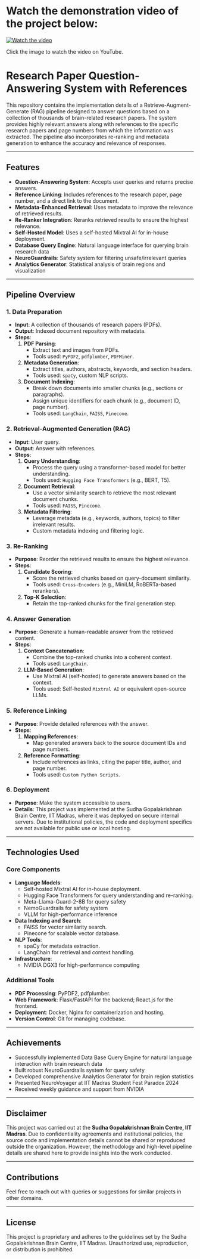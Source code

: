 

# Watch the demonstration video of the project below:

[![Watch the video](https://img.youtube.com/vi/JYtwnbCWCHA/0.jpg)](https://www.youtube.com/watch?v=JYtwnbCWCHA)

Click the image to watch the video on YouTube.


# Research Paper Question-Answering System with References

This repository contains the implementation details of a Retrieve-Augment-Generate (RAG) pipeline designed to answer questions based on a collection of thousands of brain-related research papers. The system provides highly relevant answers along with references to the specific research papers and page numbers from which the information was extracted. The pipeline also incorporates re-ranking and metadata generation to enhance the accuracy and relevance of responses.

---

## Features

- **Question-Answering System**: Accepts user queries and returns precise answers.
- **Reference Linking**: Includes references to the research paper, page number, and a direct link to the document.
- **Metadata-Enhanced Retrieval**: Uses metadata to improve the relevance of retrieved results.
- **Re-Ranker Integration**: Reranks retrieved results to ensure the highest relevance.
- **Self-Hosted Model**: Uses a self-hosted Mixtral AI for in-house deployment.
- **Database Query Engine**: Natural language interface for querying brain research data
- **NeuroGuardrails**: Safety system for filtering unsafe/irrelevant queries
- **Analytics Generator**: Statistical analysis of brain regions and visualization

---

## Pipeline Overview

### 1. **Data Preparation**
- **Input**: A collection of thousands of research papers (PDFs).
- **Output**: Indexed document repository with metadata.
- **Steps**:
  1. **PDF Parsing**:
     - Extract text and images from PDFs.
     - Tools used: `PyPDF2`, `pdfplumber`, `PDFMiner`.
  2. **Metadata Generation**:
     - Extract titles, authors, abstracts, keywords, and section headers.
     - Tools used: `spaCy`, custom NLP scripts.
  3. **Document Indexing**:
     - Break down documents into smaller chunks (e.g., sections or paragraphs).
     - Assign unique identifiers for each chunk (e.g., document ID, page number).
     - Tools used: `LangChain`, `FAISS`, `Pinecone`.

### 2. **Retrieval-Augmented Generation (RAG)**
- **Input**: User query.
- **Output**: Answer with references.
- **Steps**:
  1. **Query Understanding**:
     - Process the query using a transformer-based model for better understanding.
     - Tools used: `Hugging Face Transformers` (e.g., BERT, T5).
  2. **Document Retrieval**:
     - Use a vector similarity search to retrieve the most relevant document chunks.
     - Tools used: `FAISS`, `Pinecone`.
  3. **Metadata Filtering**:
     - Leverage metadata (e.g., keywords, authors, topics) to filter irrelevant results.
     - Custom metadata indexing and filtering logic.

### 3. **Re-Ranking**
- **Purpose**: Reorder the retrieved results to ensure the highest relevance.
- **Steps**:
  1. **Candidate Scoring**:
     - Score the retrieved chunks based on query-document similarity.
     - Tools used: `Cross-Encoders` (e.g., MiniLM, RoBERTa-based rerankers).
  2. **Top-K Selection**:
     - Retain the top-ranked chunks for the final generation step.

### 4. **Answer Generation**
- **Purpose**: Generate a human-readable answer from the retrieved content.
- **Steps**:
  1. **Context Concatenation**:
     - Combine the top-ranked chunks into a coherent context.
     - Tools used: `LangChain`.
  2. **LLM-Based Generation**:
     - Use Mixtral AI (self-hosted) to generate answers based on the context.
     - Tools used: Self-hosted `Mixtral AI` or equivalent open-source LLMs.

### 5. **Reference Linking**
- **Purpose**: Provide detailed references with the answer.
- **Steps**:
  1. **Mapping References**:
     - Map generated answers back to the source document IDs and page numbers.
  2. **Reference Formatting**:
     - Include references as links, citing the paper title, author, and page number.
     - Tools used: `Custom Python Scripts`.

### 6. **Deployment**
- **Purpose**: Make the system accessible to users.
- **Details**: This project was implemented at the Sudha Gopalakrishnan Brain Centre, IIT Madras, where it was deployed on secure internal servers. Due to institutional policies, the code and deployment specifics are not available for public use or local hosting.

---

## Technologies Used

### **Core Components**
- **Language Models**:
  - Self-hosted Mixtral AI for in-house deployment.
  - Hugging Face Transformers for query understanding and re-ranking.
  - Meta-Llama-Guard-2-8B for query safety
  - NemoGuardrails for safety system
  - VLLM for high-performance inference
- **Data Indexing and Search**:
  - FAISS for vector similarity search.
  - Pinecone for scalable vector database.
- **NLP Tools**:
  - spaCy for metadata extraction.
  - LangChain for retrieval and context handling.
- **Infrastructure**:
  - NVIDIA DGX3 for high-performance computing

### **Additional Tools**
- **PDF Processing**: PyPDF2, pdfplumber.
- **Web Framework**: Flask/FastAPI for the backend; React.js for the frontend.
- **Deployment**: Docker, Nginx for containerization and hosting.
- **Version Control**: Git for managing codebase.

---

## Achievements
- Successfully implemented Data Base Query Engine for natural language interaction with brain research data
- Built robust NeuroGuardrails system for query safety
- Developed comprehensive Analytics Generator for brain region statistics
- Presented NeuroVoyager at IIT Madras Student Fest Paradox 2024
- Received weekly guidance and support from NVIDIA

---

## Disclaimer
This project was carried out at the **Sudha Gopalakrishnan Brain Centre, IIT Madras**. Due to confidentiality agreements and institutional policies, the source code and implementation details cannot be shared or reproduced outside the organization. However, the methodology and high-level pipeline details are shared here to provide insights into the work conducted.

---

## Contributions
Feel free to reach out with queries or suggestions for similar projects in other domains.

---

## License
This project is proprietary and adheres to the guidelines set by the Sudha Gopalakrishnan Brain Centre, IIT Madras. Unauthorized use, reproduction, or distribution is prohibited.
